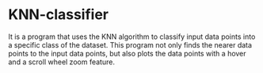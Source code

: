 # KNN-classifier
It is a program that uses the KNN algorithm to classify input data points into a specific class of the dataset.
This program not only finds the nearer data points to the input data points, but also plots the data points with a hover and a scroll wheel zoom feature.
